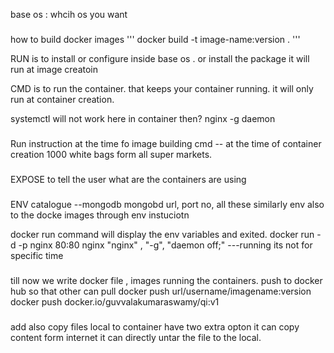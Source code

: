 base os : whcih os you want

###

how to build docker images
'''
docker build -t image-name:version .
'''

RUN is to install or configure inside base os .
or install the package
it will run at image creatoin

CMD is to run the container.
that keeps your container running.
it will only run at container creation.

systemctl will not work here in container
then?
nginx -g daemon

###

Run instruction at the time fo image building
cmd -- at the time of container creation
1000 white bags form all super markets.

###

EXPOSE
to tell the user what are the containers are using

###

ENV
catalogue --mongodb
mongobd url, port no, all these
similarly env also to the docke images through env instuciotn

docker run <container id > command
will display the env variables and exited.
docker run -d -p nginx 80:80 nginx
"nginx" , "-g", "daemon off;" ---running
its not for specific time

###

till now we write docker file , images running the containers.
push to docker hub so that other can pull
docker push url/username/imagename:version
docker push docker.io/guvvalakumaraswamy/qi:v1

###

add also copy files local to container
have two extra opton
it can copy content form internet
it can directly untar the file to the local.
